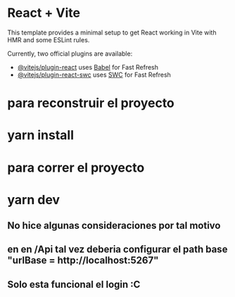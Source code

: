 # React + Vite

This template provides a minimal setup to get React working in Vite with HMR and some ESLint rules.

Currently, two official plugins are available:

- [@vitejs/plugin-react](https://github.com/vitejs/vite-plugin-react/blob/main/packages/plugin-react/README.md) uses [Babel](https://babeljs.io/) for Fast Refresh
- [@vitejs/plugin-react-swc](https://github.com/vitejs/vite-plugin-react-swc) uses [SWC](https://swc.rs/) for Fast Refresh


# para reconstruir el proyecto 
# yarn install 

# para correr el proyecto 
# yarn dev 

## No hice algunas consideraciones por tal motivo 
## en en  /Api tal vez deberia configurar el path base "urlBase = http://localhost:5267"

## Solo esta funcional el login :C 

